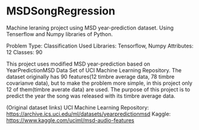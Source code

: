 # MSDSongRegression
Machine leraning project using MSD year-prediction dataset. Using Tenserflow and Numpy libraries of Python.

Problem Type: Classification
Used Libraries: Tensorflow, Numpy
Attributes: 12
Classes: 90

This project uses modified MSD year-prediction based on YearPredictionMSD Data Set of UCI Machine Learning Repository.
The dataset originally has 90 features(12 timbre average data, 78 timbre covarianve data), but to make the problem more simple, in this project only 12 of them(timbre averate data) are used.
The purpose of this project is to predict the year the song was released with its timbre average data.

(Original dataset links)
UCI Machine Learning Repository: https://archive.ics.uci.edu/ml/datasets/yearpredictionmsd
Kaggle: https://www.kaggle.com/uciml/msd-audio-features
